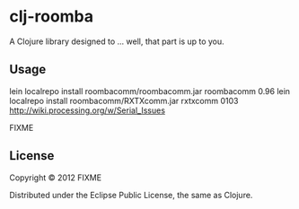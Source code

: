 # clj-roomba

A Clojure library designed to ... well, that part is up to you.

## Usage
lein localrepo install roombacomm/roombacomm.jar roombacomm 0.96
lein localrepo install roombacomm/RXTXcomm.jar rxtxcomm 0103 
http://wiki.processing.org/w/Serial_Issues

FIXME

## License

Copyright © 2012 FIXME

Distributed under the Eclipse Public License, the same as Clojure.
